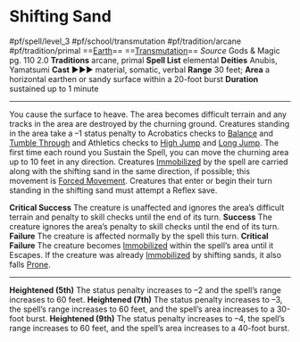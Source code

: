 # Shifting Sand
#pf/spell/level_3  #pf/school/transmutation #pf/tradition/arcane #pf/tradition/primal
==[Earth](../../../Traits/Earth.md)== ==[Transmutation](../../../Traits/Transmutation.md)==
*Source* Gods & Magic pg. 110 2.0
**Traditions** arcane, primal
**Spell List** elemental
**Deities** Anubis, Yamatsumi
**Cast** ►►► material, somatic, verbal
**Range** 30 feet; **Area** a horizontal earthen or sandy surface within a 20-foot burst
**Duration** sustained up to 1 minute

---
You cause the surface to heave. The area becomes difficult terrain and any tracks in the area are destroyed by the churning ground. Creatures standing in the area take a –1 status penalty to Acrobatics checks to [Balance](../../../Actions/Balance.md) and [Tumble Through](../../../Actions/Tumble%20Through.md) and Athletics checks to [High Jump](../../../Actions/High%20Jump.md) and [Long Jump](../../../Actions/Long%20Jump.md). The first time each round you Sustain the Spell, you can move the churning area up to 10 feet in any direction. Creatures [Immobilized](../../../Conditions/Immobilized.md) by the spell are carried along with the shifting sand in the same direction, if possible; this movement is [Forced Movement](../../../Rules/Forced%20Movement.md). Creatures that enter or begin their turn standing in the shifting sand must attempt a Reflex save.

**Critical Success** The creature is unaffected and ignores the area’s difficult terrain and penalty to skill checks until the end of its turn.
**Success** The creature ignores the area’s penalty to skill checks until the end of its turn.
**Failure** The creature is affected normally by the spell this turn.
**Critical Failure** The creature becomes [Immobilized](../../../Conditions/Immobilized.md) within the spell’s area until it Escapes. If the creature was already [Immobilized](../../../Conditions/Immobilized.md) by shifting sands, it also falls [Prone](../../../Conditions/Prone.md).

<hr>

**Heightened (5th)** The status penalty increases to –2 and the spell’s range increases to 60 feet.
**Heightened (7th)** The status penalty increases to –3, the spell’s range increases to 60 feet, and the spell’s area increases to a 30-foot burst.
**Heightened (9th)** The status penalty increases to –4, the spell’s range increases to 60 feet, and the spell’s area increases to a 40-foot burst.